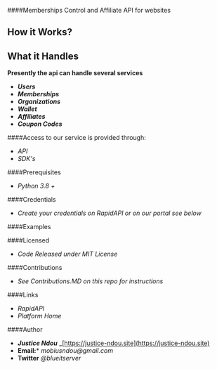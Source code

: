 ####Memberships Control and Affiliate API for websites

 **How it Works?**
 --
    

   
 **What it Handles**
 --
 **Presently the api can handle several services**
   - **_Users_**
   - **_Memberships_**
   - **_Organizations_**
   - **_Wallet_**
   - **_Affiliates_**
   - **_Coupon Codes_**

 ####Access to our service is provided through: 
   - _API_
   - _SDK's_


####Prerequisites
- _Python 3.8 +_


####Credentials
- _Create your credentials on RapidAPI or on our portal see below_

####Examples


####Licensed
- _Code Released under MIT License_


####Contributions
- _See Contributions.MD on this repo for instructions_

####Links
- _RapidAPI_ 
- _Platform Home_

####Author

- ***Justice Ndou*** _[https://justice-ndou.site](https://justice-ndou.site)
- **Email:*** _mobiusndou@gmail.com_
- **Twitter** _@blueitserver_




